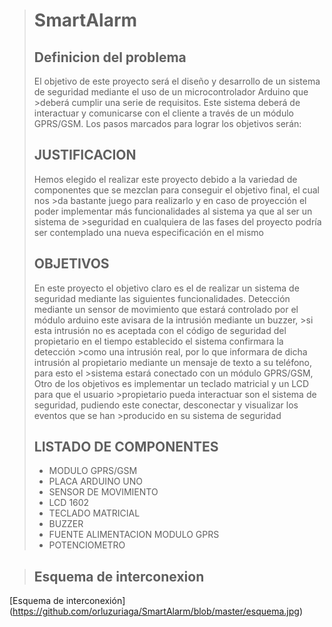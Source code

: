 ># SmartAlarm
>## Definicion del problema
>El objetivo de este proyecto será el diseño y desarrollo de un sistema de seguridad mediante el uso de un microcontrolador Arduino que >deberá cumplir una serie de requisitos. Este sistema deberá de interactuar y comunicarse con el cliente a través de un módulo GPRS/GSM.
> Los pasos marcados para lograr los objetivos serán:
>## JUSTIFICACION
>Hemos elegido el realizar este proyecto debido a la variedad de componentes que se mezclan para conseguir el objetivo final, el cual nos >da bastante juego para realizarlo y en caso de proyección el poder implementar más funcionalidades al sistema ya que al ser un sistema de >seguridad en cualquiera de las fases del proyecto podría ser contemplado una nueva especificación en el mismo
>## OBJETIVOS
>En este proyecto el objetivo claro es el de realizar un sistema de seguridad mediante las siguientes funcionalidades.
>Detección mediante un sensor de movimiento que estará controlado por el módulo arduino este avisara de la intrusión mediante un buzzer, >si esta intrusión no es aceptada con el código de seguridad del propietario en el tiempo establecido el sistema confirmara la detección >como una intrusión real, por lo que informara de dicha intrusión al propietario mediante un mensaje de texto a su teléfono, para esto el >sistema estará conectado con un módulo GPRS/GSM,  Otro de los objetivos es implementar un teclado matricial y un LCD para que el usuario >propietario pueda interactuar son el sistema de seguridad, pudiendo este conectar, desconectar y visualizar los eventos que se han >producido en su sistema de seguridad
>## LISTADO DE COMPONENTES
> -	MODULO GPRS/GSM
> -	PLACA ARDUINO UNO
> -	SENSOR DE MOVIMIENTO
> -	LCD 1602
> -	TECLADO MATRICIAL
> -	BUZZER
> -	FUENTE ALIMENTACION MODULO GPRS 
> -	POTENCIOMETRO

>## Esquema de interconexion

[Esquema de interconexión] (https://github.com/orluzuriaga/SmartAlarm/blob/master/esquema.jpg)
